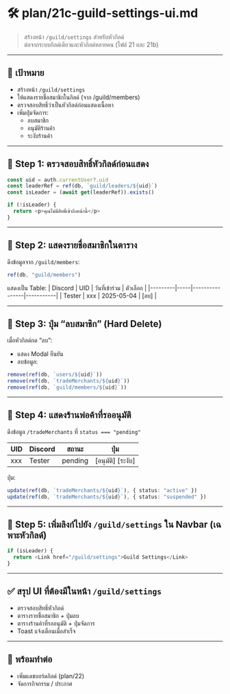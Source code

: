 # 🛠️ plan/21c-guild-settings-ui.md

> สร้างหน้า `/guild/settings` สำหรับหัวกิลด์  
> ต่อจากระบบกิลด์เดียวและหัวกิลด์หลายคน (ไฟล์ 21 และ 21b)

---

## 🎯 เป้าหมาย

- สร้างหน้า `/guild/settings`
- ให้แสดงรายชื่อสมาชิกในกิลด์ (จาก /guild/members)
- ตรวจสอบสิทธิ์ว่าเป็นหัวกิลด์ก่อนแสดงเนื้อหา
- เพิ่มปุ่มจัดการ:
  - ลบสมาชิก
  - อนุมัติร้านค้า
  - ระงับร้านค้า

---

## 🧩 Step 1: ตรวจสอบสิทธิ์หัวกิลด์ก่อนแสดง

```ts
const uid = auth.currentUser?.uid
const leaderRef = ref(db, `guild/leaders/${uid}`)
const isLeader = (await get(leaderRef)).exists()

if (!isLeader) {
  return <p>คุณไม่มีสิทธิ์เข้าถึงหน้านี้</p>
}
```

---

## 👥 Step 2: แสดงรายชื่อสมาชิกในตาราง

ดึงข้อมูลจาก `/guild/members`:

```ts
ref(db, "guild/members")
```

แสดงเป็น Table:
| Discord | UID | วันที่เข้าร่วม | ตัวเลือก |
|---------|-----|----------------|-----------|
| Tester  | xxx | 2025-05-04     | [ลบ]      |

---

## 🧹 Step 3: ปุ่ม “ลบสมาชิก” (Hard Delete)

เมื่อหัวกิลด์กด “ลบ”:
- แสดง Modal ยืนยัน
- ลบข้อมูล:
```ts
remove(ref(db, `users/${uid}`))
remove(ref(db, `tradeMerchants/${uid}`))
remove(ref(db, `guild/members/${uid}`))
```

---

## 🛒 Step 4: แสดงร้านพ่อค้าที่รออนุมัติ

ดึงข้อมูล `/tradeMerchants` ที่ `status === "pending"`

| UID | Discord | สถานะ | ปุ่ม |
|-----|---------|--------|------|
| xxx | Tester  | pending | [อนุมัติ] [ระงับ] |

ปุ่ม:
```ts
update(ref(db, `tradeMerchants/${uid}`), { status: "active" })
update(ref(db, `tradeMerchants/${uid}`), { status: "suspended" })
```

---

## 🧭 Step 5: เพิ่มลิงก์ไปยัง `/guild/settings` ใน Navbar (เฉพาะหัวกิลด์)

```ts
if (isLeader) {
  return <Link href="/guild/settings">Guild Settings</Link>
}
```

---

## ✅ สรุป UI ที่ต้องมีในหน้า `/guild/settings`

- ตรวจสอบสิทธิ์หัวกิลด์
- ตารางรายชื่อสมาชิก + ปุ่มลบ
- ตารางร้านค้าที่รออนุมัติ + ปุ่มจัดการ
- Toast แจ้งเตือนเมื่อสำเร็จ

---

## 🔰 พร้อมทำต่อ

- เพิ่มแดชบอร์ดกิลด์ (plan/22)
- จัดการกิจกรรม / ประกาศ
